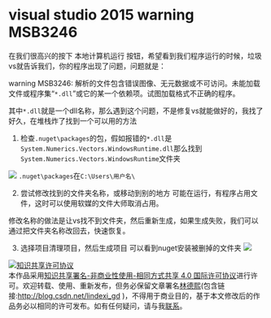 # visual studio 2015 warning MSB3246

在我们很高兴的按下 本地计算机运行 按钮，希望看到我们程序运行的时候，垃圾vs就告诉我们，你的程序出现了问题，问题就是：

warning MSB3246: 解析的文件包含错误图像、无元数据或不可访问。未能加载文件或程序集“`*.dll`”或它的某一个依赖项。试图加载格式不正确的程序。

其中`*.dll`就是一个dll名称，那么遇到这个问题，不是修复vs就能做好的，我找了好久，在堆栈炸了找到一个可以用的方法
<!--more-->
<!-- CreateTime:2020/3/5 9:26:17 -->


<div id="toc"></div>

1. 检查`.nuget\packages`的包，假如报错的`*.dll`是`System.Numerics.Vectors.WindowsRuntime.dll`那么找到`System.Numerics.Vectors.WindowsRuntime`文件夹

 ![](http://jycloud.9uads.com/web/GetObject.aspx?filekey=5d6484b1ed6be44a36183ba6eca782db)
 `.nuget\packages`在`C:\Users\用户名\`

2. 尝试修改找到的文件夹名称，或移动到别的地方
可能在运行，有程序占用文件，这时可以使用软媒的文件大师取消占用。

 修改名称的做法是让vs找不到文件夹，然后重新生成，如果生成失败，我们可以通过把文件夹名称改回去，快速恢复。

3. 选择项目清理项目，然后生成项目
 可以看到nuget安装被删掉的文件夹
 ![](http://jycloud.9uads.com/web/GetObject.aspx?filekey=d9233c9b6583d2543378ae15fbea5bc4)



<a rel="license" href="http://creativecommons.org/licenses/by-nc-sa/4.0/"><img alt="知识共享许可协议" style="border-width:0" src="https://licensebuttons.net/l/by-nc-sa/4.0/88x31.png" /></a><br />本作品采用<a rel="license" href="http://creativecommons.org/licenses/by-nc-sa/4.0/">知识共享署名-非商业性使用-相同方式共享 4.0 国际许可协议</a>进行许可。欢迎转载、使用、重新发布，但务必保留文章署名[林德熙](http://blog.csdn.net/lindexi_gd)(包含链接:http://blog.csdn.net/lindexi_gd )，不得用于商业目的，基于本文修改后的作品务必以相同的许可发布。如有任何疑问，请与我[联系](mailto:lindexi_gd@163.com)。





